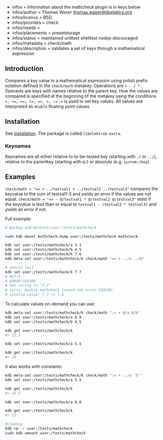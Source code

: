 - infos = Information about the mathcheck plugin is in keys below
- infos/author = Thomas Waser <thomas.waser@libelektra.org>
- infos/licence = BSD
- infos/provides = check
- infos/needs =
- infos/placements = presetstorage
- infos/status = maintained unittest shelltest nodep discouraged
- infos/metadata = check/math
- infos/description = validates a set of keys through a mathematical expression

## Introduction

Compares a key value to a mathematical expression using polish prefix notation defined in the `check/math` metakey.
Operations are `+ - / *` . Operants are keys with names relative to the parent key.
How the values are compared is specified at the beginning of the metakey using the conditions `<, <=, ==, !=, =>, >, :=`
`:=` is used to set key values.
All values are interpreted as `double` floating point values.

## Installation

See [installation](/doc/INSTALL.md).
The package is called `libelektra5-extra`.

### Keynames

Keynames are all either relative to to-be-tested key (starting with `./` or `../`), relative to the parentkey (starting with `@/`) or absolute (e.g. `system:/key`).

## Examples

`check/math = "== + ../testval1 + ../testval2 ../testval3"` compares the keyvalue to the sum of testval1-3 and yields an error if the values are not equal.
`check/math = "<= - @/testval1 * @/testval2 @/testval3"` tests if the keyvalue is less than or equal to `testval1 - (testval2 * testval3)` and yields an error if not.

Full example:

```sh
# Backup-and-Restore:user:/tests/mathcheck

sudo kdb mount mathcheck.dump user:/tests/mathcheck mathcheck

kdb set user:/tests/mathcheck/a 3.1
kdb set user:/tests/mathcheck/b 4.5
kdb set user:/tests/mathcheck/k 7.6
kdb meta-set user:/tests/mathcheck/k check/math "== + ../a ../b"

# should fail
kdb set user:/tests/mathcheck/k 7.7
# RET:5
# ERROR:C03200
# Set string to "7.7"
# Sorry, module mathcheck issued the error C03200:
# invalid value: 7.7 != 7.6
```

To calculate values on-demand you can use:

```sh
kdb meta-set user:/tests/mathcheck/k check/math ":= + @/a @/b"
kdb set user:/tests/mathcheck/a 8.0
kdb set user:/tests/mathcheck/b 4.5

kdb get user:/tests/mathcheck/k
#> 12.5

kdb set user:/tests/mathcheck/a 5.5

kdb get user:/tests/mathcheck/k
#> 10
```

It also works with constants:

```sh
kdb meta-set user:/tests/mathcheck/k check/math ":= + ../a '5'"
kdb set user:/tests/mathcheck/a 5.5

kdb get user:/tests/mathcheck/k
#> 10.5

kdb set user:/tests/mathcheck/a 8.0

kdb get user:/tests/mathcheck/k
#> 13

#cleanup
kdb rm -r user:/tests/mathcheck
sudo kdb umount user:/tests/mathcheck
```
